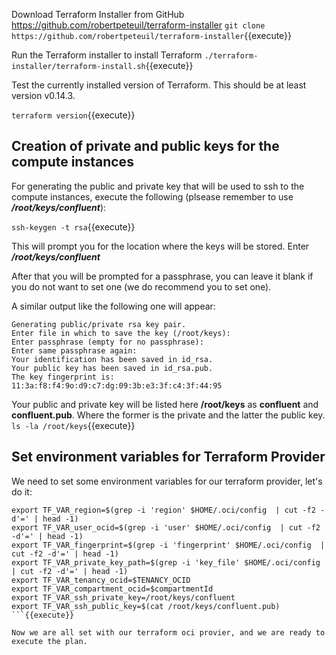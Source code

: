 Download Terraform Installer from GitHub https://github.com/robertpeteuil/terraform-installer
`git clone https://github.com/robertpeteuil/terraform-installer`{{execute}}

Run the Terraform installer to install Terraform
`./terraform-installer/terraform-install.sh`{{execute}}

Test the currently installed version of Terraform. This should be at least version v0.14.3.

`terraform version`{{execute}}


## Creation of private and public keys for the compute instances

For generating the public and private key that will be used to ssh to the compute instances, execute the following (plsease remember to use ***/root/keys/confluent***):

`ssh-keygen -t rsa`{{execute}}

This will prompt you for the location where the keys will be stored. Enter ***/root/keys/confluent***

After that you will be prompted for a passphrase, you can leave it blank if you do not want to set one (we do recommend you to set one).

A similar output like the following one will appear:

~~~~
Generating public/private rsa key pair.
Enter file in which to save the key (/root/keys):
Enter passphrase (empty for no passphrase):
Enter same passphrase again:
Your identification has been saved in id_rsa.
Your public key has been saved in id_rsa.pub.
The key fingerprint is:
11:3a:f8:f4:9o:d9:c7:dg:09:3b:e3:3f:c4:3f:44:95
~~~~

Your public and private key will be listed here **/root/keys** as **confluent** and **confluent.pub**. Where the former is the private and the latter the public key.
`ls -la /root/keys`{{execute}}

## Set environment variables for Terraform Provider

We need to set some environment variables for our terraform provider, let's do it:

```
export TF_VAR_region=$(grep -i 'region' $HOME/.oci/config  | cut -f2 -d'=' | head -1)
export TF_VAR_user_ocid=$(grep -i 'user' $HOME/.oci/config  | cut -f2 -d'=' | head -1)
export TF_VAR_fingerprint=$(grep -i 'fingerprint' $HOME/.oci/config  | cut -f2 -d'=' | head -1)
export TF_VAR_private_key_path=$(grep -i 'key_file' $HOME/.oci/config  | cut -f2 -d'=' | head -1)
export TF_VAR_tenancy_ocid=$TENANCY_OCID
export TF_VAR_compartment_ocid=$compartmentId
export TF_VAR_ssh_private_key=/root/keys/confluent
export TF_VAR_ssh_public_key=$(cat /root/keys/confluent.pub)
```{{execute}}

Now we are all set with our terraform oci provier, and we are ready to execute the plan. 
